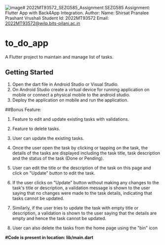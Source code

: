 ![image](https://github.com/PranaleeShirsat/2022MT93572_SEZG585_Assignment/assets/150386266/34fd1e34-3b90-443d-a529-2db5b734a726)# 2022MT93572_SEZG585_Assignment
SEZG585 Assignment: Flutter App with Back4App Integration.
Author:
Name: Shirsat Pranalee Prashant Vrushali
Student Id: 2022MT93572
Email: 2022MT93572@wilp.bits-pilani.ac.in

# to_do_app
A Flutter project to maintain and manage list of tasks.

## Getting Started
1. Open the dart file in Android Studio or Visual Studio.
2. On Android Studio create a virtual device for running application on mobile or connect a physical mobile to the android studio.
3. Deploy the application on mobile and run the application.

##Bonus Feature:
1. Feature to edit and update existing tasks with validations.
2. Feature to delete tasks.
   
1. User can update the existing tasks.
2. Once the user open the task by clicking or tapping on the task, the details of the tasks are displayed including the task title, task description and the status of the task (Done or Pending).
3. User can edit the title or the description of the task on this page and click on "Update" button to edit the task.
4. If the user clicks on "Update" button without making any changes to the task's title or description, a validation message is shown to the user saying that no changes were made to the task details, indicating that tasks cannot be updated.
5. Similarly, if the user tries to update the task with empty title or description, a validation is shown to the user saying that the details are empty and hence the task cannot be updated.
6. User can also delete the tasks from the home page using the "bin" icon

**#Code is present in location: lib/main.dart**
